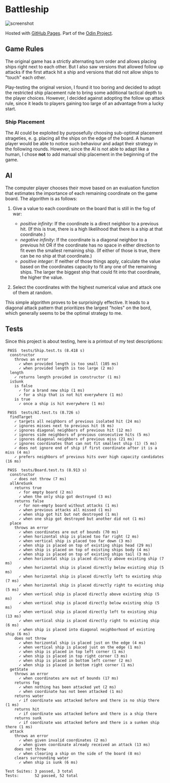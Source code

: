 # Battleship
![screenshot](https://github.com/c-auri/battleship/assets/43008483/5e6c6441-cc3c-47d7-b679-cac330d0d971)

Hosted with [GitHub Pages](https://c-auri.github.io/battleship/). Part of the [Odin Project](https://www.theodinproject.com/lessons/node-path-javascript-battleship).

## Game Rules
The original game has a strictly alternating turn order and allows placing ships right next to each other. But I also saw versions that allowed follow up attacks if the first attack hit a ship and versions that did not allow ships to "touch" each other.

Play-testing the original version, I found it too boring and decided to adopt the restricted ship placement rule to bring some additional tactical depth to the player choices. However, I decided against adopting the follow up attack rule, since it leads to players gaining too large of an advantage from a lucky start.

### Ship Placement
The AI could be exploited by purposefully choosing sub-optimal placement strageties, e. g. placing all the ships on the edge of the board. A human player would be able to notice such behaviour and adapt their strategy in the following rounds. However, since the AI is not able to adapt like a human, I chose **not** to add manual ship placement in the beginning of the game.

## AI
The computer player chooses their move based on an evaluation function that estimates the importance of each remaining coordinate on the game board. The algorithm is as follows:

1. Give a value to each coordinate on the board that is still in the fog of war:

    - *positive infinity*: If the coordinate is a direct neighbor to a previous hit. (If this is true, there is a high likelihood that there is a ship at that coordinate.)
    - *negative infinity*: If the coordinate is a diagonal neighbor to a previous hit OR if the coordinate has no space in either direction to fit even the smallest remaining ship. (If either of those is true, there can be no ship at that coordinate.)
    - *positive integer*: If neither of those things apply, calculate the value based on the coordinates capacity to fit any one of the remaining ships. The larger the biggest ship that could fit into that coordinate, the higher the value.

2. Select the coordinates with the highest numerical value and attack one of them at random.

This simple algorithm proves to be surprisingly effective. It leads to a diagonal attack pattern that prioritizes the largest "holes" on the bord, which generally seems to be the optimal strategy to me.

## Tests
Since this project is about testing, here is a printout of my test descriptions:
```
 PASS  tests/Ship.test.ts (8.418 s)
  constructor
    throws an error
      ✓ when provided length is too small (105 ms)
      ✓ when provided length is too large (2 ms)
  length
    ✓ returns length provided in constructor (1 ms)
  isSunk
    is false
      ✓ for a brand new ship (1 ms)
      ✓ for a ship that is not hit everywhere (1 ms)
    is true
      ✓ once a ship is hit everywhere (1 ms)

 PASS  tests/AI.test.ts (8.726 s)
  findTarget
    ✓ targets all neighbors of previous isolated hit (24 ms)
    ✓ ignores misses next to previous hit (6 ms)
    ✓ ignores diagonal neighbors of previous hit (12 ms)
    ✓ ignores side neighbors of previous consecutive hits (5 ms)
    ✓ ignores diagonal neighbors of previous miss (21 ms)
    ✓ ignores coordinates that can not fit smallest ship (1) (5 ms)
    ✓ does not ignore end of ship if first coordinate after it is a miss (4 ms)
    ✓ prefers neighbors of previous hits over high capacity candidates (16 ms)

 PASS  tests/Board.test.ts (8.913 s)
  constructor
    ✓ does not throw (7 ms)
  allAreSunk
    returns true
      ✓ for empty board (2 ms)
      ✓ when the only ship got destroyed (3 ms)
    returns false
      ✓ for non-empty board without attacks (1 ms)
      ✓ when previous attacks all missed (1 ms)
      ✓ when ship got hit but not destroyed (1 ms)
      ✓ when one ship got destroyed but another did not (1 ms)
  place
    throws an error
      ✓ when coordinates are out of bounds (70 ms)
      ✓ when horizontal ship is placed too far right (2 ms)
      ✓ when vertical ship is placed too far down (3 ms)
      ✓ when ship is placed on top of existing ships head (29 ms)
      ✓ when ship is placed on top of existing ships body (4 ms)
      ✓ when ship is placed on top of existing ships tail (3 ms)
      ✓ when horizontal ship is placed directly above existing ship (7 ms)
      ✓ when horizontal ship is placed directly below existing ship (5 ms)
      ✓ when horizontal ship is placed directly left to existing ship (7 ms)
      ✓ when horizontal ship is placed directly right to existing ship (5 ms)
      ✓ when vertical ship is placed directly above existing ship (5 ms)
      ✓ when vertical ship is placed directly below existing ship (5 ms)
      ✓ when vertical ship is placed directly left to existing ship (13 ms)
      ✓ when vertical ship is placed directly right to existing ship (6 ms)
      ✓ when ship is placed into diagonal neighborhood of existing ship (6 ms)
    does not throw
      ✓ when horizontal ship is placed just on the edge (4 ms)
      ✓ when vertical ship is placed just on the edge (1 ms)
      ✓ when ship is placed in top left corner (1 ms)
      ✓ when ship is placed in top right corner (3 ms)
      ✓ when ship is placed in bottom left corner (2 ms)
      ✓ when ship is placed in bottom right corner (1 ms)
  getState
    throws an error
      ✓ when coordinates are out of bounds (17 ms)
    returns fog
      ✓ when nothing has been attacked yet (2 ms)
      ✓ when coordinate has not been attacked (1 ms)
    returns water
      ✓ if coordinate was attacked before and there is no ship there (1 ms)
    returns hit
      ✓ if coordinate was attacked before and there is a ship there
    returns sunk
      ✓ if coordinate was attacked before and there is a sunken ship there (1 ms)
  attack
    throws an error
      ✓ when given invalid coordinates (2 ms)
      ✓ when given coordinate already received an attack (13 ms)
    does not throw
      ✓ when clearing a ship on the side of the board (8 ms)
    clears surrounding water
      ✓ when ship is sunk (6 ms)

Test Suites: 3 passed, 3 total
Tests:       52 passed, 52 total
```
